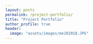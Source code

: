 ```yaml
---
layout: posts
permalink: /project-portfolio/
title: "Project Portfolio"
author_profile: true
header:
  image: "assets/images/me102018.JPG"
---
```

